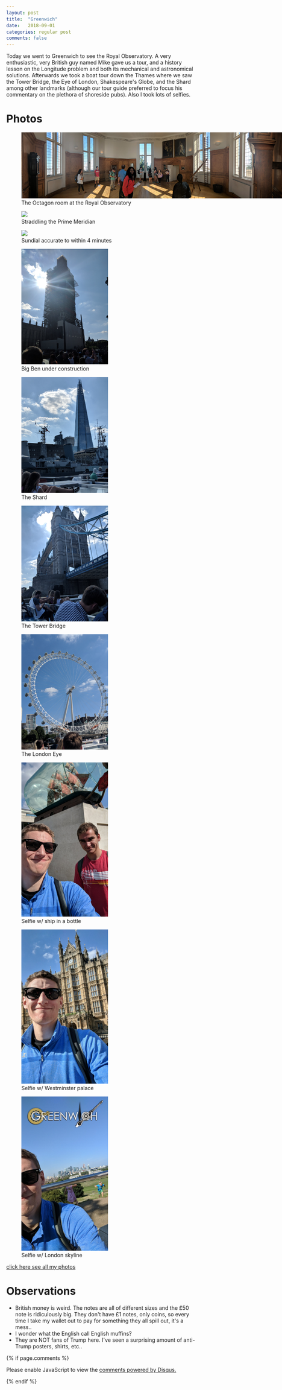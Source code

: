 ```yaml
---
layout: post
title:  "Greenwich"
date:   2018-09-01
categories: regular post
comments: false
---
```

Today we went to Greenwich to see the Royal Observatory. A very enthusiastic, very British guy named Mike gave us a tour, and a history lesson on the Longitude problem and both its mechanical and astronomical solutions. Afterwards we took a boat tour down the Thames where we saw the Tower Bridge, the Eye of London, Shakespeare's Globe, and the Shard among other landmarks (although our tour guide preferred to focus his commentary on the plethora of shoreside pubs). Also I took lots of selfies.

# Photos
  <figure style="width:710px;">
    <img src="/images/sep1/panorama.jpg" width="710"/>
    <figcaption>The Octagon room at the Royal Observatory</figcaption>
  </figure>

  <div>

  <span>
  <figure>
    <img src="/images/sep1/meridian.jpg" width="230"/>
    <figcaption>Straddling the Prime Meridian</figcaption>
  </figure>
  </span>

  <span>
  <figure>
    <img src="/images/sep1/sundial.jpg" width="230"/>
    <figcaption>Sundial accurate to within 4 minutes</figcaption>
  </figure>
  </span>


  <span>
  <figure>
    <img src="/images/sep1/big_ben.jpg" width="230"/>
    <figcaption>Big Ben under construction</figcaption>
  </figure>
  </span>

  <span>
  <figure>
    <img src="/images/sep1/shard.jpg" width="230"/>
    <figcaption>The Shard</figcaption>
  </figure>
  </span>

  <span>
  <figure>
    <img src="/images/sep1/tower.jpg" width="230"/>
    <figcaption>The Tower Bridge</figcaption>
  </figure>
  </span>

  <span>
  <figure>
    <img src="/images/sep1/eye.jpg" width="230"/>
    <figcaption>The London Eye</figcaption>
  </figure>
  </span>


  <span>
  <figure>
    <img src="/images/sep1/bottle.jpg" width="230"/>
    <figcaption>Selfie w/ ship in a bottle</figcaption>
  </figure>
  </span>

  <span>
  <figure>
    <img src="/images/sep1/palace_selfie.jpg" width="230"/>
    <figcaption>Selfie w/ Westminster palace</figcaption>
  </figure>
  </span>

  <span>
  <figure>
    <img src="/images/sep1/greenwich_selfie.jpg" width="230"/>
    <figcaption>Selfie w/ London skyline</figcaption>
  </figure>
  </span>


  </div>




<a href="https://photos.app.goo.gl/V9RtYEx7FEDxkNCD7">click here see all my photos</a>

# Observations
* British money is weird. The notes are all of different sizes and the £50 note is ridiculously big. They don't have £1 notes, only coins, so every time I take my wallet out to pay for something they all spill out, it's a mess..
* I wonder what the English call English muffins?
* They are NOT fans of Trump here. I've seen a surprising amount of anti-Trump posters, shirts, etc..

{% if page.comments %}

<div id="disqus_thread"></div>
<script>

/**
*  RECOMMENDED CONFIGURATION VARIABLES: EDIT AND UNCOMMENT THE SECTION BELOW TO INSERT DYNAMIC VALUES FROM YOUR PLATFORM OR CMS.
*  LEARN WHY DEFINING THESE VARIABLES IS IMPORTANT: https://disqus.com/admin/universalcode/#configuration-variables*/
/*
var disqus_config = function () {
this.page.url = PAGE_URL;  // Replace PAGE_URL with your page's canonical URL variable
this.page.identifier = PAGE_IDENTIFIER; // Replace PAGE_IDENTIFIER with your page's unique identifier variable
};
*/
(function() { // DON'T EDIT BELOW THIS LINE
var d = document, s = d.createElement('script');
s.src = 'https://noahhi-github-io.disqus.com/embed.js';
s.setAttribute('data-timestamp', +new Date());
(d.head || d.body).appendChild(s);
})();
</script>
<noscript>Please enable JavaScript to view the <a href="https://disqus.com/?ref_noscript">comments powered by Disqus.</a></noscript>

{% endif %}
